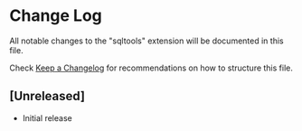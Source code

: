 # Change Log
All notable changes to the "sqltools" extension will be documented in this file.

Check [Keep a Changelog](http://keepachangelog.com/) for recommendations on how to structure this file.

## [Unreleased]
- Initial release